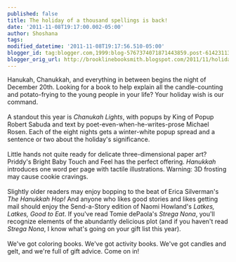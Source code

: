 ```yaml
---
published: false
title: The holiday of a thousand spellings is back!
date: '2011-11-08T19:17:00.002-05:00'
author: Shoshana
tags: 
modified_datetime: '2011-11-08T19:17:56.510-05:00'
blogger_id: tag:blogger.com,1999:blog-5767374071871443859.post-6142311371792904144
blogger_orig_url: http://brooklinebooksmith.blogspot.com/2011/11/holiday-of-thousand-spellings-is-back.html
---
```


Hanukah, Chanukkah, and everything in between begins the night of December 20th. Looking for a book to help explain all the candle-counting and potato-frying to the young people in your life? Your holiday wish is our command.<br /><br />A standout this year is <i>Chanukah Lights</i>, with popups by King of Popup Robert Sabuda and text by poet-even-when-he-writes-prose Michael Rosen. Each of the eight nights gets a winter-white popup spread and a sentence or two about the holiday's significance.<br /><br />Little hands not quite ready for delicate three-dimensional paper art? Priddy's Bright Baby Touch and Feel has the perfect offering. <i>Hanukkah</i> introduces one word per page with tactile illustrations. Warning: 3D frosting may cause cookie cravings.<br /><br />Slightly older readers may enjoy bopping to the beat of Erica Silverman's <i>The Hanukkah Hop!</i> And anyone who likes good stories and likes getting mail should enjoy the Send-a-Story edition of Naomi Howland's <i>Latkes, Latkes, Good to Eat</i>. If you've read Tomie dePaola's <i>Strega Nona</i>, you'll recognize elements of the abundantly delicious plot (and if you haven't read <i>Strega Nona</i>, I know what's going on your gift list this year).<br /><br />We've got coloring books. We've got activity books. We've got candles and gelt, and we're full of gift advice. Come on in!